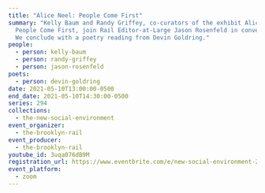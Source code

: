 ```yaml
---
title: "Alice Neel: People Come First"
summary: "Kelly Baum and Randy Griffey, co-curators of the exhibit Alice Neel:
  People Come First, join Rail Editor-at-Large Jason Rosenfeld in conversation.
  We conclude with a poetry reading from Devin Goldring."
people:
  - person: kelly-baum
  - person: randy-griffey
  - person: jason-rosenfeld
poets:
  - person: devin-goldring
date: 2021-05-10T13:00:00-0500
end_date: 2021-05-10T14:30:00-0500
series: 294
collections:
  - the-new-social-environment
event_organizer:
  - the-brooklyn-rail
event_producer:
  - the-brooklyn-rail
youtube_id: 3uqa076dB9M
registration_url: https://www.eventbrite.com/e/new-social-environment-294-alice-neel-people-come-first-tickets-153546292093
event_platform:
  - zoom
---
```

